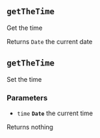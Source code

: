 ## `getTheTime`

Get the time




Returns `Date` the current date

## `getTheTime`

Set the time

### Parameters

* `time` **`Date`** the current time



Returns  nothing

